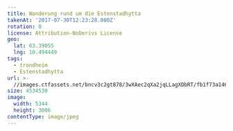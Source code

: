 ```yaml
---
title: Wanderung rund um die Estenstadhytta
takenAt: '2017-07-30T12:23:28.000Z'
rotation: 0
license: Attribution-NoDerivs License
geo:
  lat: 63.39055
  lng: 10.494449
tags:
  - trondheim
  - Estenstadhytta
url: >-
  //images.ctfassets.net/bncv3c2gt878/3wXAec2qXa2jqLLagXDbRT/fb1f73a1466dfda8d53663f673ec9096/wanderung-rund-um-die-estenstadhytta_36131703251_o
size: 4534530
image:
  width: 5344
  height: 3006
contentType: image/jpeg
---
```


